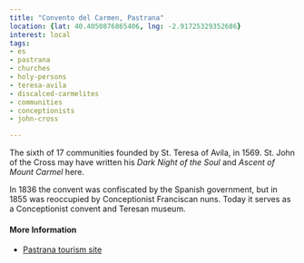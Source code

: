 ```yaml
---
title: "Convento del Carmen, Pastrana"
location: {lat: 40.4050876865406, lng: -2.91725329352686}
interest: local
tags:
- es
- pastrana
- churches
- holy-persons
- teresa-avila
- discalced-carmelites
- communities
- conceptionists
- john-cross

---
```



The sixth of 17 communities founded by St. Teresa of Avila, in 1569.  St. John of the Cross may have written his *Dark Night of the Soul* and *Ascent of Mount Carmel* here.

In 1836 the convent was confiscated by the Spanish government, but in 1855 was reoccupied by Conceptionist Franciscan nuns.  Today it serves as a Conceptionist convent and Teresan museum.

#### More Information

* [Pastrana tourism site](https://turismo.pastrana.org/destino-pastrana/monumentos-pastrana-visitas-culturales/convento-del-carmen/)





